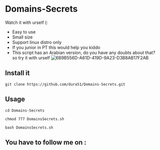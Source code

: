 # Domains-Secrets
Watch it with urself (:
* Easy to use 
* Small size 
* Support linux distro only
* If you junior in PT this would help you kiddo
* This script has an Arabian version, do you have any doubts about that? so try it with urself
![6B9B556D-A61D-419D-9A23-D3B8AB17F2AB](https://user-images.githubusercontent.com/83475148/185783280-9f1a5479-204b-40cf-80ca-c95c4dc2c658.jpeg)


## Install it
`git clone https://github.com/dura51/Domains-Secrets.git`


## Usage 
`cd Domains-Secrets`


`chmod 777 DomainsSecrets.sh`


`bash DomainsSecrets.sh`


## You have to follow me on :
